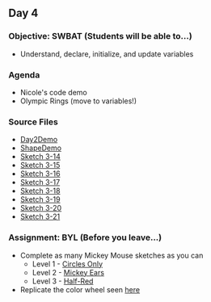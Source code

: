 ## Day 4

### Objective: SWBAT (Students will be able to...)
- Understand, declare, initialize, and update variables

### Agenda
- Nicole's code demo
- Olympic Rings (move to variables!)

### Source Files
- [Day2Demo](/source-code/Day2Demo.pde)
- [ShapeDemo](/source-code/ShapeDemo.pde)
- [Sketch 3-14](/source-code/Ex_03_14.pde)
- [Sketch 3-15](/source-code/Ex_03_15.pde)
- [Sketch 3-16](/source-code/Ex_03_16.pde)
- [Sketch 3-17](/source-code/Ex_03_17.pde)
- [Sketch 3-18](/source-code/Ex_03_18.pde)
- [Sketch 3-19](/source-code/Ex_03_19.pde)
- [Sketch 3-20](/source-code/Ex_03_20.pde)
- [Sketch 3-21](/source-code/Ex_03_21.pde)

### Assignment: BYL (Before you leave...)
- Complete as many Mickey Mouse sketches as you can
    - Level 1 - [Circles Only](/images/mickey.png)
    - Level 2 - [Mickey Ears](/images/mickey_ears.jpg)
    - Level 3 - [Half-Red](/images/mickey_red.jpg)
- Replicate the color wheel seen [here](/images/color_wheel.jpg)